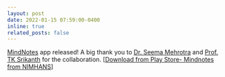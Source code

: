 ```yaml
---
layout: post
date: 2022-01-15 07:59:00-0400
inline: true
related_posts: false
---
```


[MindNotes](https://mindnotes.nimhans.ac.in/) app released! A big thank you to [Dr. Seema Mehrotra](https://nimhans.irins.org/profile/61259) and [Prof. TK Srikanth](https://www.iiitb.ac.in/faculty/t-k-srikanth) for the collaboration. [[Download from Play Store- Mindnotes from NIMHANS](https://play.google.com/store/apps/details?id=com.nimhansmindnotes&pli=1)]
